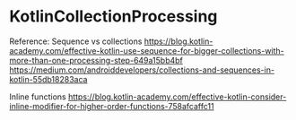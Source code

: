 # KotlinCollectionProcessing

Reference: 
Sequence vs collections
https://blog.kotlin-academy.com/effective-kotlin-use-sequence-for-bigger-collections-with-more-than-one-processing-step-649a15bb4bf
https://medium.com/androiddevelopers/collections-and-sequences-in-kotlin-55db18283aca

Inline functions
https://blog.kotlin-academy.com/effective-kotlin-consider-inline-modifier-for-higher-order-functions-758afcaffc11

